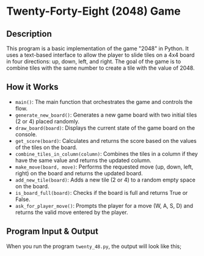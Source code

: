 # Twenty-Forty-Eight (2048) Game

## Description

This program is a basic implementation of the game "2048" in Python. It uses a text-based interface to allow the player to slide tiles on a 4x4 board in four directions: up, down, left, and right. The goal of the game is to combine tiles with the same number to create a tile with the value of 2048.

## How it Works

- `main()`: The main function that orchestrates the game and controls the flow.
- `generate_new_board()`: Generates a new game board with two initial tiles (2 or 4) placed randomly.
- `draw_board(board)`: Displays the current state of the game board on the console.
- `get_score(board)`: Calculates and returns the score based on the values of the tiles on the board.
- `combine_tiles_in_column(column)`: Combines the tiles in a column if they have the same value and returns the updated column.
- `make_move(board, move)`: Performs the requested move (up, down, left, right) on the board and returns the updated board.
- `add_new_tile(board)`: Adds a new tile (2 or 4) to a random empty space on the board.
- `is_board_full(board)`: Checks if the board is full and returns True or False.
- `ask_for_player_move()`: Prompts the player for a move (W, A, S, D) and returns the valid move entered by the player.

## Program Input & Output

When you run the program `twenty_48.py`, the output will look like this;

```

```
